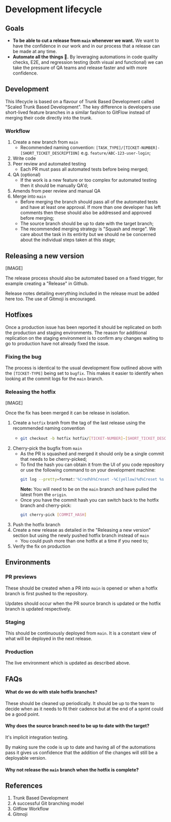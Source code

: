# Development lifecycle

## Goals

- **To be able to cut a release from `main` whenever we want.** We want to have the confidence in our work and in our process that a release can be made at any time.
- **Automate all the things 🤖.** By leveraging automations in code quality checks, E2E, and regression testing (both visual and functional) we can take the pressure of QA teams and release faster and with more confidence.

## Development

This lifecycle is based on a flavour of Trunk Based Development called "Scaled Trunk Based Development". The key difference is developers use short-lived feature branches in a similar fashion to GitFlow instead of merging their code directly into the trunk.

### Workflow

1. Create a new branch from `main`
    - Recommended naming convention: `[TASK_TYPE]/[TICKET-NUMBER]-[SHORT_TICKET_DESCRIPTION]` e.g. `feature/ABC-123-user-login`;
1. Write code
1. Peer review and automated testing
    - Each PR must pass all automated tests before being merged;
1. QA (optional)
    - If the work is a new feature or too complex for automated testing then it should be manually QA'd;
1. Amends from peer review and manual QA
1. Merge into `main`
    - Before merging the branch should pass all of the automated tests and have at least one approval. If more than one developer has left comments then these should also be addressed and approved before merging;
    - The source branch should be up to date with the target branch;
    - The recommended merging strategy is "Squash and merge". We care about the task in its entirity but we should ne be concerned about the individual steps taken at this stage;

## Releasing a new version

[IMAGE]

The release process should also be automated based on a fixed trigger, for example creating a "Release" in Github.

Release notes detailing everything included in the release must be added here too. The use of Gitmoji is encouraged.

## Hotfixes

Once a production issue has been reported it should be replicated on both the production and staging environments. The reason for additional replication on the staging environment is to confirm any changes waiting to go to production have not already fixed the issue.

### Fixing the bug

The process is identical to the usual development flow outlined above with the `[TICKET-TYPE]` being set to `bugfix`. This makes it easier to identify when looking at the commit logs for the `main` branch.

### Releasing the hotfix

[IMAGE]

Once the fix has been merged it can be release in isolation.

1. Create a `hotfix` branh from the tag of the last release using the recommended naming convention
    - ```bash
      git checkout -b hotfix hotfix/[TICKET-NUMBER]-[SHORT_TICKET_DESCRIPTION] [TAG]
      ```
1. Cherry-pick the bugfix from `main`
    - As the PR is squashed and merged it should only be a single commit that needs to be cherry-picked;
    - To find the hash you can obtain it from the UI of you code repository or use the following command to on your development machine:
      ```bash
      git log --pretty=format:'%Cred%h%Creset -%C(yellow)%d%Creset %s %Cgreen(%cr) %C(bold blue)<%an>%Creset' --abbrev-commit
      ```
      **Note:** You will need to be on the `main` branch and have pulled the latest from the `origin`.
    - Once you have the commit hash you can switch back to the hotfix branch and cherry-pick:
      ```bash
      git cherry-pick [COMMIT_HASH]
      ```
1. Push the hotfix branch
1. Create a new release as detailed in the "Releasing a new version" section but using the newly pushed hotfix branch instead of `main`
    - You could push more than one hotfix at a time if you need to;
1. Verify the fix on production

## Environments

### PR previews

These should be created when a PR into `main` is opened or when a hotfix branch is first pushed to the repository.

Updates should occur when the PR source branch is updated or the hotfix branch is updated respectively.

### Staging

This should be continuously deployed from `main`. It is a constant view of what will be deployed in the next release.

### Production

The live environment which is updated as described above.

## FAQs

#### What do we do with stale hotfix branches?

These should be cleaned up periodically. It should be up to the team to decide when as it needs to fit their cadence but at the end of a sprint could be a good point.

#### Why does the source branch need to be up to date with the target?

It's implicit integration testing.

By making sure the code is up to date and having all of the automations pass it gives us confidence that the addition of the changes will still be a deployable version.

#### Why not release the `main` branch when the hotfix is complete?

## References

1. Trunk Based Development
1. A successful Git branching model
1. Gitflow Workflow
1. Gitmoji